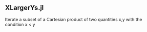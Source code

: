 XLargerYs.jl
--------------------

Iterate a subset of a Cartesian product of two quantities x,y with the condition x &lt; y

